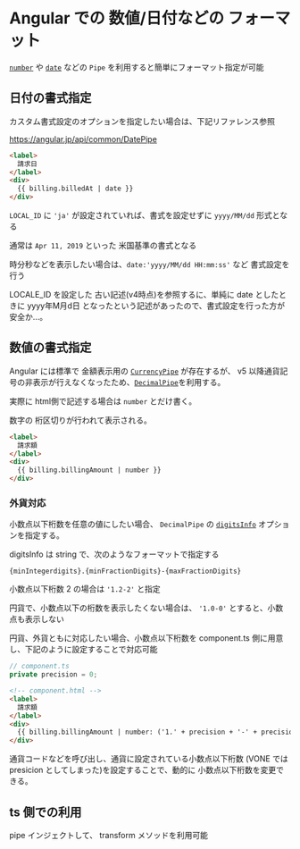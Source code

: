# Angular での 数値/日付などの フォーマット

[`number`](https://angular.jp/api/common/DecimalPipe) や [`date`](https://angular.jp/api/common/DatePipe) などの `Pipe` を利用すると簡単にフォーマット指定が可能

## 日付の書式指定

カスタム書式設定のオプションを指定したい場合は、下記リファレンス参照

https://angular.jp/api/common/DatePipe

```html
<label>
  請求日
</label>
<div>
  {{ billing.billedAt | date }}
</div>
```

`LOCAL_ID` に `'ja'` が設定されていれば、書式を設定せずに `yyyy/MM/dd` 形式となる

通常は  `Apr 11, 2019` といった 米国基準の書式となる

時分秒などを表示したい場合は、`date:'yyyy/MM/dd HH:mm:ss'` など 書式設定を行う

LOCALE_ID を設定した 古い記述(v4時点)を参照するに、単純に date としたときに yyyy年M月d日 となったという記述があったので、書式設定を行った方が安全か…。

## 数値の書式指定

Angular には標準で 金額表示用の [`CurrencyPipe`](https://angular.jp/api/common/CurrencyPipe) が存在するが、 v5 以降通貨記号の非表示が行えなくなったため、[`DecimalPipe`](https://angular.jp/api/common/DecimalPipe)を利用する。

実際に html側で記述する場合は `number` とだけ書く。

数字の 桁区切りが行われて表示される。

```html
<label>
  請求額
</label>
<div>
  {{ billing.billingAmount | number }}
</div>
```

### 外貨対応

小数点以下桁数を任意の値にしたい場合、 `DecimalPipe` の [`digitsInfo`](https://angular.jp/api/common/DecimalPipe#parameters) オプションを指定する。

digitsInfo は string で、次のようなフォーマットで指定する

`{minIntegerdigits}.{minFractionDigits}-{maxFractionDigits}`

小数点以下桁数 2 の場合は `'1.2-2'` と指定

円貨で、小数点以下の桁数を表示したくない場合は、 `'1.0-0'` とすると、小数点も表示しない

円貨、外貨ともに対応したい場合、小数点以下桁数を component.ts 側に用意し、下記のように設定することで対応可能

```ts
// component.ts
private precision = 0;
```

```html
<!-- component.html -->
<label>
  請求額
</label>
<div>
  {{ billing.billingAmount | number: ('1.' + precision + '-' + precision) }}
</div>
```
通貨コードなどを呼び出し、通貨に設定されている小数点以下桁数 (VONE では presicion としてしまった)を設定することで、動的に 小数点以下桁数を変更できる。

## ts 側での利用

pipe インジェクトして、 transform メソッドを利用可能

